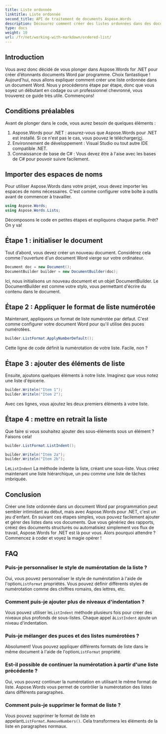 ```yaml
---
title: Liste ordonnée
linktitle: Liste ordonnée
second_title: API de traitement de documents Aspose.Words
description: Découvrez comment créer des listes ordonnées dans des documents Word à l'aide d'Aspose.Words pour .NET avec notre guide étape par étape. Parfait pour automatiser la création de documents.
type: docs
weight: 10
url: /fr/net/working-with-markdown/ordered-list/
---
```

## Introduction

Vous avez donc décidé de vous plonger dans Aspose.Words for .NET pour créer d’étonnants documents Word par programme. Choix fantastique ! Aujourd'hui, nous allons expliquer comment créer une liste ordonnée dans un document Word. Nous y procéderons étape par étape, donc que vous soyez un débutant en codage ou un professionnel chevronné, vous trouverez ce guide très utile. Commençons!

## Conditions préalables

Avant de plonger dans le code, vous aurez besoin de quelques éléments :

1.  Aspose.Words pour .NET : assurez-vous que Aspose.Words pour .NET est installé. Si ce n'est pas le cas, vous pouvez le télécharger[ici](https://releases.aspose.com/words/net/).
2. Environnement de développement : Visual Studio ou tout autre IDE compatible .NET.
3. Connaissance de base de C# : Vous devez être à l'aise avec les bases de C# pour pouvoir suivre facilement.

## Importer des espaces de noms

Pour utiliser Aspose.Words dans votre projet, vous devez importer les espaces de noms nécessaires. C'est comme configurer votre boîte à outils avant de commencer à travailler.

```csharp
using Aspose.Words;
using Aspose.Words.Lists;
```

Décomposons le code en petites étapes et expliquons chaque partie. Prêt? On y va!

## Étape 1 : initialiser le document

Tout d’abord, vous devez créer un nouveau document. Considérez cela comme l'ouverture d'un document Word vierge sur votre ordinateur.

```csharp
Document doc = new Document();
DocumentBuilder builder = new DocumentBuilder(doc);
```

Ici, nous initialisons un nouveau document et un objet DocumentBuilder. Le DocumentBuilder est comme votre stylo, vous permettant d'écrire du contenu dans le document.

## Étape 2 : Appliquer le format de liste numérotée

Maintenant, appliquons un format de liste numérotée par défaut. C'est comme configurer votre document Word pour qu'il utilise des puces numérotées.

```csharp
builder.ListFormat.ApplyNumberDefault();
```

Cette ligne de code définit la numérotation de votre liste. Facile, non ?

## Étape 3 : ajouter des éléments de liste

Ensuite, ajoutons quelques éléments à notre liste. Imaginez que vous notez une liste d'épicerie.

```csharp
builder.Writeln("Item 1");
builder.Writeln("Item 2");
```

Avec ces lignes, vous ajoutez les deux premiers éléments à votre liste.

## Étape 4 : mettre en retrait la liste

Que faire si vous souhaitez ajouter des sous-éléments sous un élément ? Faisons cela!

```csharp
builder.ListFormat.ListIndent();

builder.Writeln("Item 2a");
builder.Writeln("Item 2b");
```

 Le`ListIndent` La méthode indente la liste, créant une sous-liste. Vous créez maintenant une liste hiérarchique, un peu comme une liste de tâches imbriquée.

## Conclusion

Créer une liste ordonnée dans un document Word par programmation peut sembler intimidant au début, mais avec Aspose.Words pour .NET, c'est un jeu d'enfant. En suivant ces étapes simples, vous pouvez facilement ajouter et gérer des listes dans vos documents. Que vous génériez des rapports, créiez des documents structurés ou automatisiez simplement vos flux de travail, Aspose.Words for .NET est là pour vous. Alors pourquoi attendre ? Commencez à coder et voyez la magie opérer !

## FAQ

### Puis-je personnaliser le style de numérotation de la liste ?  
 Oui, vous pouvez personnaliser le style de numérotation à l'aide de l'option`ListFormat` propriétés. Vous pouvez définir différents styles de numérotation comme des chiffres romains, des lettres, etc.

### Comment puis-je ajouter plus de niveaux d'indentation ?  
 Vous pouvez utiliser le`ListIndent` méthode plusieurs fois pour créer des niveaux plus profonds de sous-listes. Chaque appel à`ListIndent` ajoute un niveau d'indentation.

### Puis-je mélanger des puces et des listes numérotées ?  
 Absolument! Vous pouvez appliquer différents formats de liste dans le même document à l'aide de l'option`ListFormat` propriété.

### Est-il possible de continuer la numérotation à partir d'une liste précédente ?  
Oui, vous pouvez continuer la numérotation en utilisant le même format de liste. Aspose.Words vous permet de contrôler la numérotation des listes dans différents paragraphes.

### Comment puis-je supprimer le format de liste ?  
 Vous pouvez supprimer le format de liste en appelant`ListFormat.RemoveNumbers()`. Cela transformera les éléments de la liste en paragraphes normaux.